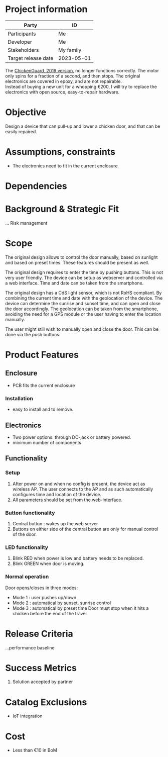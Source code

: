 # Project information
| Party | ID |
|-------|----|
| Participants | Me |
| Developer | Me |
| Stakeholders | My family |
| Target release date | 2023-05-01 |

The [ChickenGuard, 2019 version](https://www.youtube.com/watch?v=T8KP0sJ12n4), no longer functions correctly.  The motor only spins for a fraction of a second, and then stops.  The original electronics are covered in epoxy, and are not repairable.  
Instead of buying a new unit for a whopping €200, I will try to replace the electronics with open source, easy-to-repair hardware.

# Objective

Design a device that can pull-up and lower a chicken door, and that can be easily repaired.

# Assumptions, constraints
* The electronics need to fit in the current enclosure

# Dependencies

# Background & Strategic Fit
... Risk management

# Scope
The original design allows to control the door manually, based on sunlight and based on preset times.  These features should be present as well.

The original design requires to enter the time by pushing buttons.  This is not very user friendly.  The device can be setup as webserver and controlled via a web interface.  Time and date can be taken from the smartphone.

The original design has a CdS light sensor, which is not RoHS compliant.  By combining the current time and date with the geolocation of the device.  The device can determine the sunrise and sunset time, and can open and close the door accordingly.  The geolocation can be taken from the smartphone, avoiding the need for a GPS module or the user having to enter the location manually. 

The user might still wish to manually open and close the door.  This can be done via the push buttons.

# Product Features

## Enclosure
* PCB fits the current enclosure

### Installation
* easy to install and to remove.

## Electronics
* Two power options: through DC-jack or battery powered.
* minimum number of components

## Functionality
### Setup
1. After power on and when no config is present, the device act as wireless AP.  The user connects to the AP and as such automatically configures time and location of the device.
2. All parameters should be set from the web-interface.

### Button functionality
1. Central button : wakes up the web server
2. Buttons on either side of the central button are only for manual control of the door.

### LED functionality
1. Blink RED when power is low and battery needs to be replaced.
2. Blink GREEN when door is moving.

### Normal operation
Door opens/closes in three modes:
  * Mode 1 : user pushes up/down
  * Mode 2 : automatical by sunset, sunrise control
  * Mode 3 : automatical by preset time
Door must stop when it hits a chicken before the end of the travel.

# Release Criteria
...performance baseline

# Success Metrics
1. Solution accepted by partner

# Catalog Exclusions
* IoT integration

# Cost
* Less than €10 in BoM

